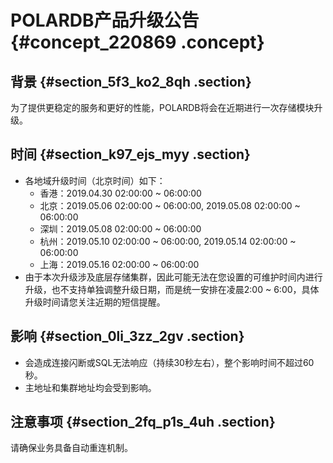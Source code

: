 # POLARDB产品升级公告 {#concept_220869 .concept}

## 背景 {#section_5f3_ko2_8qh .section}

为了提供更稳定的服务和更好的性能，POLARDB将会在近期进行一次存储模块升级。

## 时间 {#section_k97_ejs_myy .section}

-   各地域升级时间（北京时间）如下：
    -   香港：2019.04.30 02:00:00 ~ 06:00:00
    -   北京：2019.05.06 02:00:00 ~ 06:00:00, 2019.05.08 02:00:00 ~ 06:00:00
    -   深圳：2019.05.08 02:00:00 ~ 06:00:00
    -   杭州：2019.05.10 02:00:00 ~ 06:00:00, 2019.05.14 02:00:00 ~ 06:00:00
    -   上海：2019.05.16 02:00:00 ~ 06:00:00
-   由于本次升级涉及底层存储集群，因此可能无法在您设置的可维护时间内进行升级，也不支持单独调整升级日期，而是统一安排在凌晨2:00 ~ 6:00，具体升级时间请您关注近期的短信提醒。

## 影响 {#section_0li_3zz_2gv .section}

-   会造成连接闪断或SQL无法响应（持续30秒左右），整个影响时间不超过60秒。
-   主地址和集群地址均会受到影响。

## 注意事项 {#section_2fq_p1s_4uh .section}

请确保业务具备自动重连机制。

